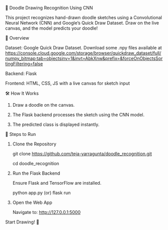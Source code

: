 🎨 Doodle Drawing Recognition Using CNN

This project recognizes hand-drawn doodle sketches using a Convolutional Neural Network (CNN) and Google’s Quick Draw Dataset. Draw on the live canvas, and the model predicts your doodle!

🚀 Overview

Dataset: Google Quick Draw Dataset. Download some .npy files available at https://console.cloud.google.com/storage/browser/quickdraw_dataset/full/numpy_bitmap;tab=objectsinv=1&invt=AbkXnw&prefix=&forceOnObjectsSortingFiltering=false

Backend: Flask

Frontend: HTML, CSS, JS with a live canvas for sketch input

🛠️ How It Works

  1. Draw a doodle on the canvas.

  2. The Flask backend processes the sketch using the CNN model.

  3. The predicted class is displayed instantly.

📝 Steps to Run

1. Clone the Repository

    git clone https://github.com/teja-yarragunta/doodle_recognition.git

    cd doodle_recognition
  
2. Run the Flask Backend

    Ensure Flask and TensorFlow are installed.

    python app.py (or) flask run

3. Open the Web App
   
    Navigate to:
    http://127.0.0.1:5000


Start Drawing! 🎨
